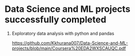 # Data Science and ML projects successfully completed

1. Exploratory data analysis with python and pandas


   https://github.com/Kkhurana007/Data-Science-and-ML-projects/blob/main/Coursera%20EDA2WXSCAUQC.pdf 

   
